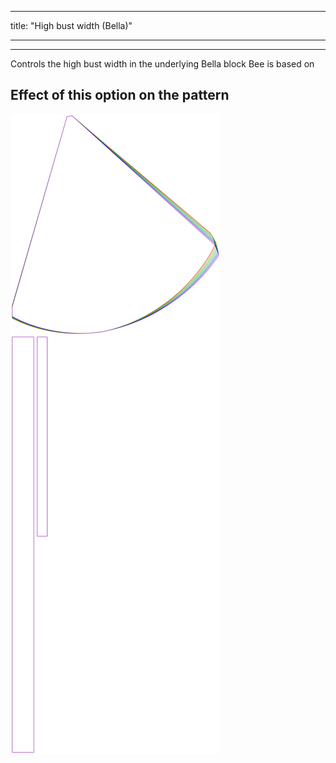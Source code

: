 - - -
title: "High bust width (Bella)"
- - -

---

Controls the high bust width in the underlying Bella block Bee is based on

## Effect of this option on the pattern

![This image shows the effect of this option by superimposing several variants that have a different value for this option](bee_highbustwidth_sample.svg "Effect of this option on the pattern")
